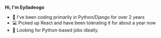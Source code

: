 **Hi, I'm Eyiladeogo**
  * 🐍 I've been coding primarily in Python/Django for over 2 years
  * 💻 Picked up React and have been tolerating it for about a year now 
  * 🔭 Looking for Python-based jobs ideally.
